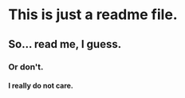 # This is just a readme file. 
## So... read me, I guess. 
### Or don't. 
#### I really do not care.